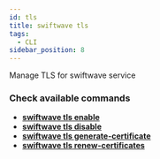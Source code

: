 ```yaml
---
id: tls
title: swiftwave tls
tags:
  - CLI
sidebar_position: 8
---
```


Manage TLS for swiftwave service

### Check available commands
- [**swiftwave tls enable**](./enable)
- [**swiftwave tls disable**](./disable)
- [**swiftwave tls generate-certificate**](./generate-certificate)
- [**swiftwave tls renew-certificates**](./renew-certificates)
